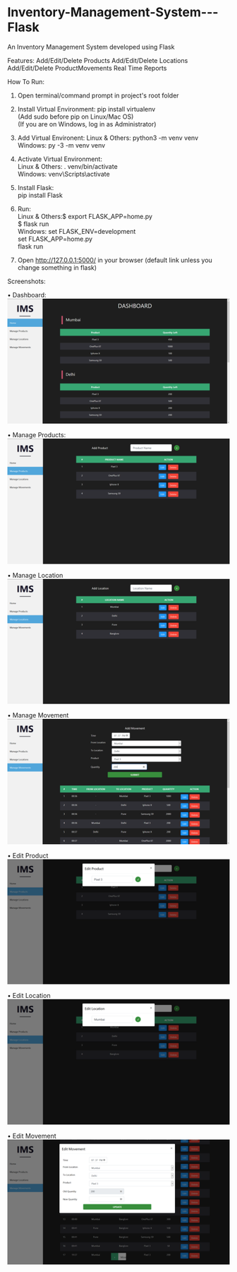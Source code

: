 # Inventory-Management-System---Flask
An Inventory Management System developed using Flask

Features:
Add/Edit/Delete Products
Add/Edit/Delete Locations
Add/Edit/Delete ProductMovements
Real Time Reports

How To Run:
1. Open  terminal/command prompt in project's root folder

2. Install Virtual Environment:
pip install virtualenv  
(Add sudo before pip on Linux/Mac OS)  
(If you are on Windows, log in as Administrator)  

2. Add Virtual Environent: 
Linux & Others: python3 -m venv venv  
Windows: py -3 -m venv venv  

3. Activate Virtual Environment:  
Linux & Others: . venv/bin/activate  
Windows: venv\Scripts\activate  
 
4. Install Flask:  
pip install Flask  

5. Run:  
Linux & Others:$ export FLASK_APP=home.py  
$ flask run  
Windows: set FLASK_ENV=development  
set FLASK_APP=home.py  
flask run  

6. Open http://127.0.0.1:5000/ in your browser (default link unless you change something in flask)
     

Screenshots:

• Dashboard:
![Dashboard](screenshots/Dashboard.png)

• Manage Products:
![Manage Product](screenshots/Manage_Product.png)

• Manage Location
![Manage Location](screenshots/Manage_Location.png)

• Manage Movement
![Manage Movement](screenshots/Manage_Movement.png)

• Edit Product
![Edit Product](screenshots/Edit_Product.png)

• Edit Location
![Edit Location](screenshots/Edit_Location.png)

• Edit Movement
![Edit Movement](screenshots/Edit_Movement.png)



